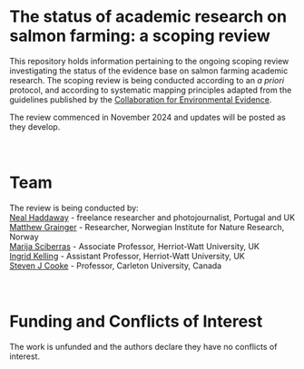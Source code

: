 # The status of academic research on salmon farming: a scoping review

This repository holds information pertaining to the ongoing scoping review investigating the status of the evidence base on salmon farming academic research. The scoping review is being conducted according to an <i>a priori</i> protocol, and according to systematic mapping principles adapted from the guidelines published by the <a href="https://environmentalevidencejournal.biomedcentral.com/articles/10.1186/s13750-016-0059-6" target="_blank">Collaboration for Environmental Evidence</a>.

The review commenced in November 2024 and updates will be posted as they develop.<br>
<br><br>
# Team
The review is being conducted by:<br>
<a href="https://www.nealhaddaway.com" target="_blank">Neal Haddaway</a> - freelance researcher and photojournalist, Portugal and UK<br>
<a href="https://www.nina.no/english/Contact/Employees/Employee-info?AnsattID=16028" target="_blank">Matthew Grainger</a> - Researcher, Norwegian Institute for Nature Research, Norway<br>
<a href="https://researchportal.hw.ac.uk/en/persons/marija-sciberras" target="_blank">Marija Sciberras</a> - Associate Professor, Herriot-Watt University, UK<br>
<a href="https://researchportal.hw.ac.uk/en/persons/ingrid-kelling" target="_blank">Ingrid Kelling</a> - Assistant Professor, Herriot-Watt University, UK<br>
<a href="https://carleton.ca/biology/people/steven-j-cooke/" target="_blank">Steven J Cooke</a> - Professor, Carleton University, Canada<br>
<br><br>
# Funding and Conflicts of Interest
The work is unfunded and the authors declare they have no conflicts of interest.

